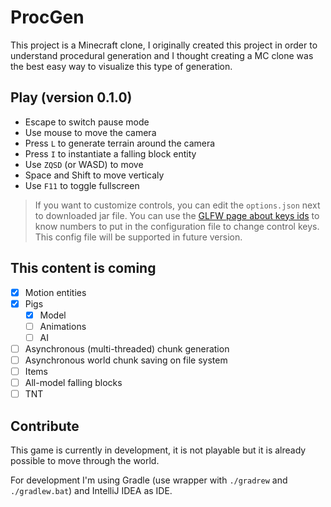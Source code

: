 # ProcGen

This project is a Minecraft clone, I originally created this project
in order to understand procedural generation and I thought creating
a MC clone was the best easy way to visualize this type of
generation.

## Play (version 0.1.0)

- Escape to switch pause mode
- Use mouse to move the camera
- Press `L` to generate terrain around the camera
- Press `I` to instantiate a falling block entity
- Use `ZQSD` (or WASD) to move
- Space and Shift to move verticaly
- Use `F11` to toggle fullscreen

> If you want to customize controls, you can edit the `options.json` next to downloaded jar file.
> You can use the [GLFW page about keys ids](https://www.glfw.org/docs/latest/group__keys.html) to know numbers to put in the configuration file to change control keys.
> This config file will be supported in future version.

## This content is coming

- [x] Motion entities
- [x] Pigs
  - [x] Model
  - [ ] Animations
  - [ ] AI
- [ ] Asynchronous (multi-threaded) chunk generation
- [ ] Asynchronous world chunk saving on file system
- [ ] Items
- [ ] All-model falling blocks
- [ ] TNT

## Contribute

This game is currently in development, it is not playable but it is
already possible to move through the world.

For development I'm using Gradle (use wrapper with `./gradrew` and `./gradlew.bat`) and IntelliJ IDEA as IDE.